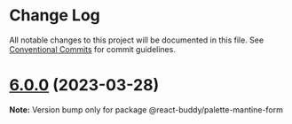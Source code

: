 # Change Log

All notable changes to this project will be documented in this file.
See [Conventional Commits](https://conventionalcommits.org) for commit guidelines.

# [6.0.0](https://github.com/react-buddy/ide-toolbox/tree/master/packages/palette-mantine-form/compare/@react-buddy/palette-mantine-form@6.0.0-dev.1...@react-buddy/palette-mantine-form@6.0.0) (2023-03-28)

**Note:** Version bump only for package @react-buddy/palette-mantine-form

